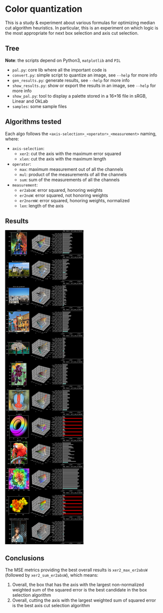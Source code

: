 # Color quantization

This is a study & experiment about various formulas for optimizing median cut
algorithm heuristics. In particular, this is an experiment on which logic is
the most appropriate for next box selection and axis cut selection.


## Tree

**Note**: the scripts depend on Python3, `matplotlib` and `PIL`

- `pal.py`: core lib where all the important code is
- `convert.py`: simple script to quantize an image, see `--help` for more info
- `gen_results.py`: generate results, see `--help` for more info
- `show_results.py`: show or export the results in an image, see `--help` for
  more info
- `show_pal.py`: tool to display a palette stored in a 16×16 file in sRGB,
  Linear and OkLab
- `samples`: some sample files


## Algorithms tested

Each algo follows the `<axis-selection>_<operator>_<measurement>` naming, where:

- `axis-selection`:
    + `xer2`: cut the axis with the maximum error squared
    + `xlen`: cut the axis with the maximum length
- `operator`:
    + `max`: maximum measurement out of all the channels
    + `mul`: product of the measurements of all the channels
    + `sum`: sum of the measurements of all the channels
- `measurement`:
    + `er2absW`: error squared, honoring weights
    + `er2noW`: error squared, not honoring weights
    + `er2normW`: error squared, honoring weights, normalized
    + `len`: length of the axis


## Results

![Results](img/results.png)


## Conclusions

The MSE metrics providing the best overall results is `xer2_max_er2absW`
(followed by `xer2_sum_er2absW`), which means:

1. Overall, the box that has the axis with the largest non-normalized weighted
   sum of the squared error is the best candidate in the box selection
   algorithm
2. Overall, cutting the axis with the largest weighted sum of squared error is
   the best axis cut selection algorithm
